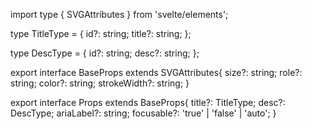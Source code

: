 import type { SVGAttributes } from 'svelte/elements';

type TitleType = {
  id?: string;
  title?: string;
};

type DescType = {
  id?: string;
  desc?: string;
};

export interface BaseProps extends SVGAttributes<SVGElement>{
  size?: string;
  role?: string;
  color?: string;
  strokeWidth?: string;
}

export interface Props extends BaseProps{
  title?: TitleType;
  desc?: DescType;
  ariaLabel?: string;
  focusable?: 'true' | 'false' | 'auto';
}